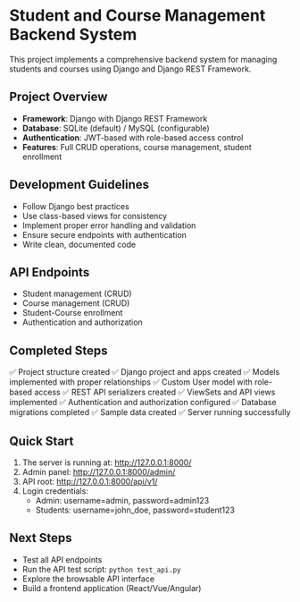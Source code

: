 # Student and Course Management Backend System

This project implements a comprehensive backend system for managing students and courses using Django and Django REST Framework.

## Project Overview

- **Framework**: Django with Django REST Framework
- **Database**: SQLite (default) / MySQL (configurable)
- **Authentication**: JWT-based with role-based access control
- **Features**: Full CRUD operations, course management, student enrollment

## Development Guidelines

- Follow Django best practices
- Use class-based views for consistency
- Implement proper error handling and validation
- Ensure secure endpoints with authentication
- Write clean, documented code

## API Endpoints

- Student management (CRUD)
- Course management (CRUD)
- Student-Course enrollment
- Authentication and authorization

## Completed Steps

✅ Project structure created
✅ Django project and apps created
✅ Models implemented with proper relationships
✅ Custom User model with role-based access
✅ REST API serializers created
✅ ViewSets and API views implemented
✅ Authentication and authorization configured
✅ Database migrations completed
✅ Sample data created
✅ Server running successfully

## Quick Start

1. The server is running at: http://127.0.0.1:8000/
2. Admin panel: http://127.0.0.1:8000/admin/
3. API root: http://127.0.0.1:8000/api/v1/
4. Login credentials:
   - Admin: username=admin, password=admin123
   - Students: username=john_doe, password=student123

## Next Steps

- Test all API endpoints
- Run the API test script: `python test_api.py`
- Explore the browsable API interface
- Build a frontend application (React/Vue/Angular)
